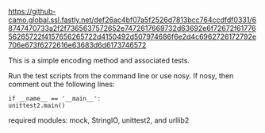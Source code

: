 https://github-camo.global.ssl.fastly.net/def26ac4bf07a5f2526d7813bcc764ccdfdf0331/68747470733a2f2f7365637572652e7472617669732d63692e6f72672f6177656265722f4157656265722d4150492d507974686f6e2d4c6962726172792e706e673f6272616e63683d6d6173746572

This is a simple encoding method
and associated tests.

Run the test scripts from the command
line or use nosy.  If nosy, then
comment out the following lines:

    if __name__ == '__main__':
    unittest2.main()

required modules: mock, StringIO, unittest2, and urllib2
